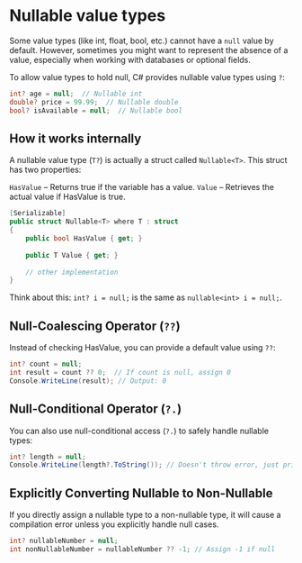 # Nullable value types
Some value types (like int, float, bool, etc.) cannot have a `null` value by default. However, sometimes you might want to represent the absence of a value, especially when working with databases or optional fields.

To allow value types to hold null, C# provides nullable value types using `?`:
```cs
int? age = null;  // Nullable int
double? price = 99.99;  // Nullable double
bool? isAvailable = null;  // Nullable bool
```

## How it works internally
A nullable value type (`T?`) is actually a struct called `Nullable<T>`. This struct has two properties:

`HasValue` – Returns true if the variable has a value.
`Value` – Retrieves the actual value if HasValue is true.

```cs
[Serializable]
public struct Nullable<T> where T : struct
{        
    public bool HasValue { get; }
      
    public T Value { get; }
        
    // other implementation
}
```
Think about this: `int? i = null;` is the same as `nullable<int> i = null;`.

## Null-Coalescing Operator (`??`)
Instead of checking HasValue, you can provide a default value using `??`:

```cs
int? count = null;
int result = count ?? 0;  // If count is null, assign 0
Console.WriteLine(result); // Output: 0
```

## Null-Conditional Operator (`?.`)
You can also use null-conditional access (`?.`) to safely handle nullable types:

```cs
int? length = null;
Console.WriteLine(length?.ToString()); // Doesn't throw error, just prints empty
```

##  Explicitly Converting Nullable to Non-Nullable
If you directly assign a nullable type to a non-nullable type, it will cause a compilation error unless you explicitly handle null cases.
```cs
int? nullableNumber = null;
int nonNullableNumber = nullableNumber ?? -1; // Assign -1 if null
```
